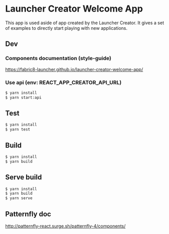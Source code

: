
# Launcher Creator Welcome App

This app is used aside of app created by the Launcher Creator. It gives a set of examples to directly start playing with new applications.

## Dev

### Components documentation (style-guide)
https://fabric8-launcher.github.io/launcher-creator-welcome-app/

### Use api (env: REACT_APP_CREATOR_API_URL)
```bash
$ yarn install
$ yarn start:api
```

## Test

```bash
$ yarn install
$ yarn test
```

## Build

```bash
$ yarn install
$ yarn build
```

## Serve build

```bash
$ yarn install
$ yarn build
$ yarn serve
```

## Patternfly doc
http://patternfly-react.surge.sh/patternfly-4/components/


